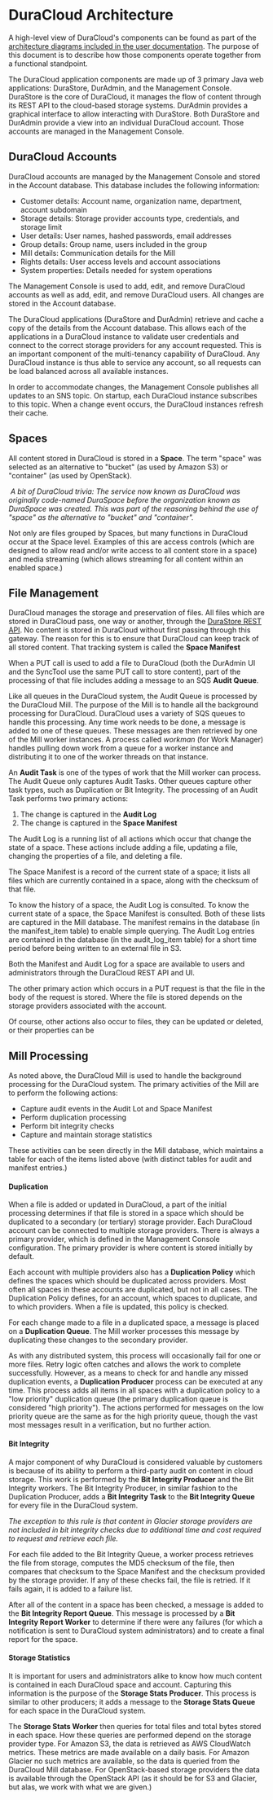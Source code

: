 # DuraCloud Architecture

A high-level view of DuraCloud's components can be found as part of the [architecture diagrams included in the user documentation](https://wiki.duraspace.org/display/DURACLOUD/DuraCloud+Architecture). The purpose of this document is to describe how those components operate together from a functional standpoint.

The DuraCloud application components are made up of 3 primary Java web applications: DuraStore, DurAdmin, and the Management Console. DuraStore is the core of DuraCloud, it manages the flow of content through its REST API to the cloud-based storage systems. DurAdmin provides a graphical interface to allow interacting with DuraStore. Both DuraStore and DurAdmin provide a view into an individual DuraCloud account. Those accounts are managed in the Management Console.

## DuraCloud Accounts

DuraCloud accounts are managed by the Management Console and stored in the Account database. This database includes the following information:

* Customer details: Account name, organization name, department, account subdomain
* Storage details: Storage provider accounts type, credentials, and storage limit
* User details: User names, hashed passwords, email addresses
* Group details: Group name, users included in the group
* Mill details: Communication details for the Mill
* Rights details: User access levels and account associations
* System properties: Details needed for system operations

The Management Console is used to add, edit, and remove DuraCloud accounts as well as add, edit, and remove DuraCloud users. All changes are stored in the Account database.

The DuraCloud applications (DuraStore and DurAdmin) retrieve and cache a copy of the details from the Account database. This allows each of the applications in a DuraCloud instance to validate user credentials and connect to the correct storage providers for any account requested. This is an important component of the multi-tenancy capability of DuraCloud. Any DuraCloud instance is thus able to service any account, so all requests can be load balanced across all available instances.

In order to accommodate changes, the Management Console publishes all updates to an SNS topic. On startup, each DuraCloud instance subscribes to this topic. When a change event occurs, the DuraCloud instances refresh their cache.

## Spaces

All content stored in DuraCloud is stored in a **Space**. The term "space" was selected as an alternative to "bucket" (as used by Amazon S3) or "container" (as used by OpenStack). 

​	*A bit of DuraCloud trivia: The service now known as DuraCloud was originally code-named DuraSpace before the organization known as DuraSpace was created. This was part of the reasoning behind the use of "space" as the alternative to "bucket" and "container".*

Not only are files grouped by Spaces, but many functions in DuraCloud occur at the Space level. Examples of this are access controls (which are designed to allow read and/or write access to all content store in a space) and media streaming (which allows streaming for all content within an enabled space.)

## File Management

DuraCloud manages the storage and preservation of files. All files which are stored in DuraCloud pass, one way or another, through the [DuraStore REST API](https://wiki.duraspace.org/display/DURACLOUDDOC/DuraCloud+REST+API). No content is stored in DuraCloud without first passing through this gateway. The reason for this is to ensure that DuraCloud can keep track of all stored content. That tracking system is called the **Space Manifest**

When a PUT call is used to add a file to DuraCloud (both the DurAdmin UI and the SyncTool use the same PUT call to store content), part of the processing of that file includes adding a message to an SQS **Audit Queue**. 

Like all queues in the DuraCloud system, the Audit Queue is processed by the DuraCloud Mill. The purpose of the Mill is to handle all the background processing for DuraCloud. DuraCloud uses a variety of SQS queues to handle this processing. Any time work needs to be done, a message is added to one of these queues. These messages are then retrieved by one of the Mill worker instances. A process called *workman* (for Work Manager) handles pulling down work from a queue for a worker instance and distributing it to one of the worker threads on that instance.

An **Audit Task** is one of the types of work that the Mill worker can process. The Audit Queue only captures Audit Tasks. Other queues capture other task types, such as Duplication or Bit Integrity. The processing of an Audit Task performs two primary actions:

1. The change is captured in the **Audit Log**
2. The change is captured in the **Space Manifest**

The Audit Log is a running list of all actions which occur that change the state of a space. These actions include adding a file, updating a file, changing the properties of a file, and deleting a file.

The Space Manifest is a record of the current state of a space; it lists all files which are currently contained in a space, along with the checksum of that file.

To know the history of a space, the Audit Log is consulted. To know the current state of a space, the Space Manifest is consulted. Both of these lists are captured in the Mill database. The manifest remains in the database (in the manifest_item table) to enable simple querying. The Audit Log entries are contained in the database (in the audit_log_item table) for a short time period before being written to an external file in S3.

Both the Manifest and Audit Log for a space are available to users and administrators through the DuraCloud REST API and UI.

The other primary action which occurs in a PUT request is that the file in the body of the request is stored. Where the file is stored depends on the storage providers associated with the account.

Of course, other actions also occur to files, they can be updated or deleted, or their properties can be 

## Mill Processing

As noted above, the DuraCloud Mill is used to handle the background processing for the DuraCloud system. The primary activities of the Mill are to perform the following actions:

* Capture audit events in the Audit Lot and Space Manifest
* Perform duplication processing
* Perform bit integrity checks
* Capture and maintain storage statistics

These activities can be seen directly in the Mill database, which maintains a table for each of the items listed above (with distinct tables for audit and manifest entries.)

#### Duplication

When a file is added or updated in DuraCloud, a part of the initial processing determines if that file is stored in a space which should be duplicated to a secondary (or tertiary) storage provider. Each DuraCloud account can be connected to multiple storage providers. There is always a primary provider, which is defined in the Management Console configuration. The primary provider is where content is stored initially by default. 

Each account with multiple providers also has a **Duplication Policy** which defines the spaces which should be duplicated across providers. Most often all spaces in these accounts are duplicated, but not in all cases. The Duplication Policy defines, for an account, which spaces to duplicate, and to which providers. When a file is updated, this policy is checked.

For each change made to a file in a duplicated space, a message is placed on a **Duplication Queue**. The Mill worker processes this message by duplicating these changes to the secondary provider.

As with any distributed system, this process will occasionally fail for one or more files. Retry logic often catches and allows the work to complete successfully. However, as a means to check for and handle any missed duplication events, a **Duplication Producer** process can be executed at any time. This process adds all items in all spaces with a duplication policy to a "low priority" duplication queue (the primary duplication queue is considered "high priority"). The actions performed for messages on the low priority queue are the same as for the high priority queue, though the vast most messages result in a verification, but no further action.

#### Bit Integrity

A major component of why DuraCloud is considered valuable by customers is because of its ability to perform a third-party audit on content in cloud storage. This work is performed by the **Bit Integrity Producer** and the Bit Integrity workers. The Bit Integrity Producer, in similar fashion to the Duplication Producer, adds a **Bit Integrity Task** to the **Bit Integrity Queue** for every file in the DuraCloud system. 

*The exception to this rule is that content in Glacier storage providers are not included in bit integrity checks due to additional time and cost required to request and retrieve each file.*

For each file added to the Bit Integrity Queue, a worker process retrieves the file from storage, computes the MD5 checksum of the file, then compares that checksum to the Space Manifest and the checksum provided by the storage provider. If any of these checks fail, the file is retried. If it fails again, it is added to a failure list.

After all of the content in a space has been checked, a message is added to the **Bit Integrity Report Queue**. This message is processed by a **Bit Integrity Report Worker** to determine if there were any failures (for which a notification is sent to DuraCloud system administrators) and to create a final report for the space.

#### Storage Statistics

It is important for users and administrators alike to know how much content is contained in each DuraCloud space and account. Capturing this information is the purpose of the **Storage Stats Producer**. This process is similar to other producers; it adds a message to the **Storage Stats Queue** for each space in the DuraCloud system.

The **Storage Stats Worker** then queries for  total files and total bytes stored in each space. How these queries are performed depend on the storage provider type. For Amazon S3, the data is retrieved as AWS CloudWatch metrics. These metrics are made available on a daily basis. For Amazon Glacier no such metrics are available, so the data is queried from the DuraCloud Mill database. For OpenStack-based storage providers the data is available through the OpenStack API (as it should be for S3 and Glacier, but alas, we work with what we are given.)